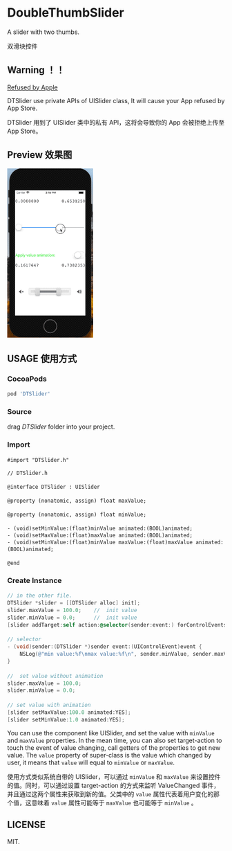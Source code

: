 # DoubleThumbSlider

A slider with two thumbs.

双滑块控件

## Warning ！！

[Refused by Apple](https://github.com/Magic-Unique/DoubleThumbSlider/issues/1)

DTSlider use private APIs of UISlider class, It will cause your App refused by App Store. 

DTSlider 用到了 UISlider 类中的私有 API，这将会导致你的 App 会被拒绝上传至 App Store。

## Preview 效果图

![gif](Slider.gif)

## USAGE 使用方式

### CocoaPods

```ruby
pod 'DTSlider'
```

### Source

drag *DTSlider* folder into your project.

### Import

```objc
#import "DTSlider.h"
```

```objc
// DTSlider.h

@interface DTSlider : UISlider

@property (nonatomic, assign) float maxValue;

@property (nonatomic, assign) float minValue;

- (void)setMinValue:(float)minValue animated:(BOOL)animated;
- (void)setMaxValue:(float)maxValue animated:(BOOL)animated;
- (void)setMinValue:(float)minValue maxValue:(float)maxValue animated:(BOOL)animated;

@end
```

### Create Instance

```objective-c
// in the other file.
DTSlider *slider = [[DTSlider alloc] init];
slider.maxValue = 100.0;	//	init value
slider.minValue = 0.0;		//	init value
[slider addTarget:self action:@selector(sender:event:) forControlEvents:UIControlEventValueChanged];

// selector
- (void)sender:(DTSlider *)sender event:(UIControlEvent)event {
	NSLog(@"min value:%f\nmax value:%f\n", sender.minValue, sender.maxValue);
}

//	set value without animation
slider.maxValue = 100.0;
slider.minValue = 0.0;

// set value with animation
[slider setMaxValue:100.0 animated:YES];
[slider setMinValue:1.0 animated:YES];
```


You can use the component like UISlider, and set the value with `minValue` and `maxValue` properties. In the mean time, you can also set target-action to touch the event of value changing, call getters of the properties to get new value. The `value` property of super-class is the value which changed by user, it means that `value` will equal to `minValue` or `maxValue`.

使用方式类似系统自带的 UISlider，可以通过 `minValue` 和 `maxValue` 来设置控件的值。同时，可以通过设置 target-action 的方式来监听 ValueChanged 事件，并且通过这两个属性来获取到新的值。父类中的 `value` 属性代表着用户变化的那个值，这意味着 `value` 属性可能等于 `maxValue` 也可能等于 `minValue` 。

## LICENSE

MIT.
